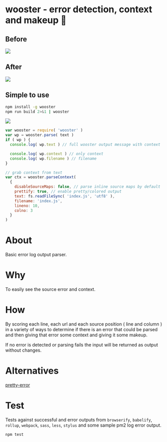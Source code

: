 #  wooster - error detection, context and makeup 🎀

## Before
![](https://i.imgur.com/E1f9hhn.gif)

## After
![](https://i.imgur.com/ZQuiNbt.gif)

## Simple to use
```bash
npm install -g wooster
npm run build 2>&1 | wooster
```

![](https://thumbs.gfycat.com/ObedientRemarkableArthropods-size_restricted.gif)

```js
var wooster = require( 'wooster' )
var wp = wooster.parse( text )
if ( wp ) {
  console.log( wp.text ) // full wooster output message with context

  console.log( wp.context ) // only context
  console.log( wp.filename ) // filename
}
```

```js
// grab context from text
var ctx = wooster.parseContext(
  {
    disableSourceMaps: false, // parse inline source maps by default
    prettify: true, // enable pretty/colored output
    text: fs.readFileSync( 'index.js', 'utf8' ),
    filename: 'index.js',
    lineno: 10,
    colno: 3
  }
)
```

# About
Basic error log output parser.

# Why
To easily see the source error and context.

# How
By scoring each line, each url and each source position ( line and column )
in a variety of ways to determine if there is an error that could be parsed
and then giving that error some context and giving it some makeup.

If no error is detected or parsing fails the input will be returned as output without changes.

# Alternatives
[pretty-error](https://github.com/AriaMinaei/pretty-error)

# Test

Tests against successful and error outputs from `browserify`, `babelify`, `rollup`,
`webpack`, `sass`, `less`, `stylus` and some sample pm2 log error output.

```bash
npm test
```
